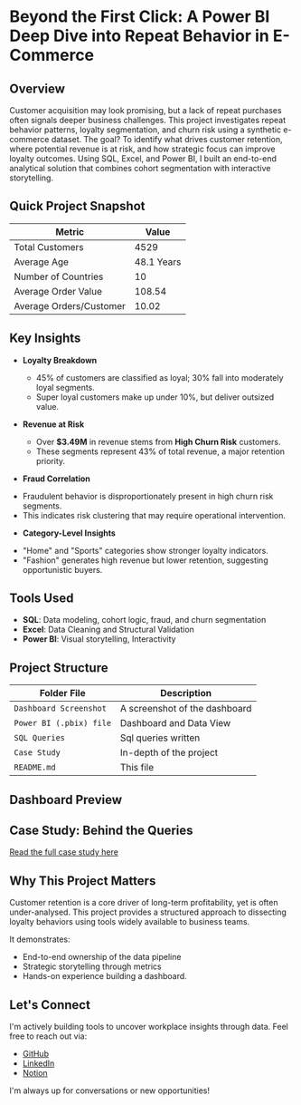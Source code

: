 # Beyond the First Click: A Power BI Deep Dive into Repeat Behavior in E-Commerce

## Overview
Customer acquisition may look promising, but a lack of repeat purchases often signals deeper business challenges. This project investigates repeat behavior patterns, loyalty segmentation, and churn risk using a synthetic e-commerce dataset.
The goal?
To identify what drives customer retention, where potential revenue is at risk, and how strategic focus can improve loyalty outcomes. 
Using SQL, Excel, and Power BI, I built an end-to-end analytical solution that combines cohort segmentation with interactive storytelling.

## Quick Project Snapshot
|Metric                  |Value       |
|------------------------|------------|
|Total Customers         | 4529       |
|Average Age             | 48.1 Years |
|Number of Countries     | 10         |
|Average Order Value     | 108.54     |
|Average Orders/Customer | 10.02      |

## Key Insights
- **Loyalty Breakdown**
  * 45% of customers are classified as loyal; 30% fall into moderately loyal segments.
  * Super loyal customers make up under 10%, but deliver outsized value.

- **Revenue at Risk**
  * Over **$3.49M** in revenue stems from **High Churn Risk** customers.
  * These segments represent 43% of total revenue, a major retention priority.
  
 - **Fraud Correlation**
 * Fraudulent behavior is disproportionately present in high churn risk segments.
 * This indicates risk clustering that may require operational intervention.

 - **Category-Level Insights**
 * "Home" and "Sports" categories show stronger loyalty indicators.
 * "Fashion" generates high revenue but lower retention, suggesting opportunistic buyers.

## Tools Used 
- **SQL**: Data modeling, cohort logic, fraud, and churn segmentation
- **Excel**: Data Cleaning and Structural Validation
- **Power BI**: Visual storytelling, Interactivity

## Project Structure 

|Folder File                  | Description                   |
|-----------------------------|-------------------------------|
| `Dashboard Screenshot`      | A screenshot of the dashboard |
| `Power BI (.pbix) file`     | Dashboard and Data View       |
| `SQL Queries`               | Sql queries written           |
| `Case Study`                | In-depth of the project       |
| `README.md`                 | This file                     |

## Dashboard Preview

## Case Study: Behind the Queries
[Read the full case study here](https://docs.google.com/document/d/1QslwGDxt7Uj1MzdJjwGdME_j7KGeKJMZOj6Lu6rDnZg/edit?usp=sharing)

## Why This Project Matters
Customer retention is a core driver of long-term profitability, yet is often under-analysed. This project provides a structured approach to dissecting loyalty behaviors using tools widely available to business teams.

It demonstrates:
- End-to-end ownership of the data pipeline
- Strategic storytelling through metrics
- Hands-on experience building a dashboard.

## Let's Connect
I'm actively building tools to uncover workplace insights through data. Feel free to reach out via: 
* [GitHub](https://github.com/Shrey0561)
* [LinkedIn](https://www.linkedin.com/in/shreya-srinath-879a66205/)
* [Notion](https://www.notion.so/Data-Analyst-Portfolio-221ebe151fdd801e9445e32590b67758?source=copy_link)

I'm always up for conversations or new opportunities!

